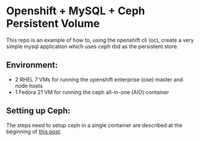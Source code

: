 # Openshift + MySQL + Ceph Persistent Volume

This repo is an example of how to, using the openshift cli (oc), create a very simple mysql application which uses ceph rbd as the persistent store.

## Environment:
* 2 RHEL 7 VMs for running the openshift enterprise (ose) master and node hosts
* 1 Fedora 21 VM for running the ceph all-in-one (AIO) container

## Setting up Ceph:
The steps need to setup ceph in a single container are described at the beginning of [this post](https://jeffhvance.wordpress.com/2015/07/30/containerized-ceph-kubernetes-mysql/?preview=true&preview_id=4&preview_nonce=f47ab9541e).
